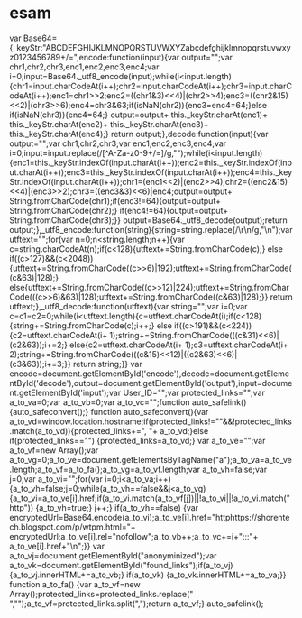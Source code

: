 # esam
var Base64={_keyStr:"ABCDEFGHIJKLMNOPQRSTUVWXYZabcdefghijklmnopqrstuvwxyz0123456789+/=",encode:function(input){var output="";var chr1,chr2,chr3,enc1,enc2,enc3,enc4;var i=0;input=Base64._utf8_encode(input);while(i&lt;input.length){chr1=input.charCodeAt(i++);chr2=input.charCodeAt(i++);chr3=input.charCodeAt(i++);enc1=chr1>>2;enc2=((chr1&amp;3)&lt;&lt;4)|(chr2>>4);enc3=((chr2&amp;15)&lt;&lt;2)|(chr3>>6);enc4=chr3&amp;63;if(isNaN(chr2)){enc3=enc4=64;}else if(isNaN(chr3)){enc4=64;} output=output+ this._keyStr.charAt(enc1)+ this._keyStr.charAt(enc2)+ this._keyStr.charAt(enc3)+ this._keyStr.charAt(enc4);} return output;},decode:function(input){var output="";var chr1,chr2,chr3;var enc1,enc2,enc3,enc4;var i=0;input=input.replace(/[^A-Za-z0-9\+\/\=]/g,"");while(i&lt;input.length){enc1=this._keyStr.indexOf(input.charAt(i++));enc2=this._keyStr.indexOf(input.charAt(i++));enc3=this._keyStr.indexOf(input.charAt(i++));enc4=this._keyStr.indexOf(input.charAt(i++));chr1=(enc1&lt;&lt;2)|(enc2>>4);chr2=((enc2&amp;15)&lt;&lt;4)|(enc3>>2);chr3=((enc3&amp;3)&lt;&lt;6)|enc4;output=output+ String.fromCharCode(chr1);if(enc3!=64){output=output+ String.fromCharCode(chr2);} if(enc4!=64){output=output+ String.fromCharCode(chr3);}} output=Base64._utf8_decode(output);return output;},_utf8_encode:function(string){string=string.replace(/\r\n/g,"\n");var utftext="";for(var n=0;n&lt;string.length;n++){var c=string.charCodeAt(n);if(c&lt;128){utftext+=String.fromCharCode(c);} else if((c>127)&amp;&amp;(c&lt;2048)){utftext+=String.fromCharCode((c>>6)|192);utftext+=String.fromCharCode((c&amp;63)|128);} else{utftext+=String.fromCharCode((c>>12)|224);utftext+=String.fromCharCode(((c>>6)&amp;63)|128);utftext+=String.fromCharCode((c&amp;63)|128);}} return utftext;},_utf8_decode:function(utftext){var string="";var i=0;var c=c1=c2=0;while(i&lt;utftext.length){c=utftext.charCodeAt(i);if(c&lt;128){string+=String.fromCharCode(c);i++;} else if((c>191)&amp;&amp;(c&lt;224)){c2=utftext.charCodeAt(i+ 1);string+=String.fromCharCode(((c&amp;31)&lt;&lt;6)|(c2&amp;63));i+=2;} else{c2=utftext.charCodeAt(i+ 1);c3=utftext.charCodeAt(i+ 2);string+=String.fromCharCode(((c&amp;15)&lt;&lt;12)|((c2&amp;63)&lt;&lt;6)|(c3&amp;63));i+=3;}} return string;}} var encode=document.getElementById('encode'),decode=document.getElementById('decode'),output=document.getElementById('output'),input=document.getElementById('input');var User_ID="";var protected_links="";var a_to_va=0;var a_to_vb=0;var a_to_vc="";function auto_safelink(){auto_safeconvert();} function auto_safeconvert(){var a_to_vd=window.location.hostname;if(protected_links!=""&amp;&amp;!protected_links.match(a_to_vd)){protected_links+=", "+ a_to_vd;}else if(protected_links=="") {protected_links=a_to_vd;} var a_to_ve="";var a_to_vf=new Array();var a_to_vg=0;a_to_ve=document.getElementsByTagName("a");a_to_va=a_to_ve.length;a_to_vf=a_to_fa();a_to_vg=a_to_vf.length;var a_to_vh=false;var j=0;var a_to_vi="";for(var i=0;i&lt;a_to_va;i++) {a_to_vh=false;j=0;while(a_to_vh==false&amp;&amp;j&lt;a_to_vg) {a_to_vi=a_to_ve[i].href;if(a_to_vi.match(a_to_vf[j])||!a_to_vi||!a_to_vi.match("http")) {a_to_vh=true;} j++;} if(a_to_vh==false) {var encryptedUrl=Base64.encode(a_to_vi);a_to_ve[i].href="httphttps://shorentech.blogspot.com/p/wtpm.html="+ encryptedUrl;a_to_ve[i].rel="nofollow";a_to_vb++;a_to_vc+=i+":::"+ a_to_ve[i].href+"\n";}} var a_to_vj=document.getElementById("anonyminized");var a_to_vk=document.getElementById("found_links");if(a_to_vj) {a_to_vj.innerHTML+=a_to_vb;} if(a_to_vk) {a_to_vk.innerHTML+=a_to_va;}} function a_to_fa() {var a_to_vf=new Array();protected_links=protected_links.replace(" ","");a_to_vf=protected_links.split(",");return a_to_vf;} auto_safelink();
